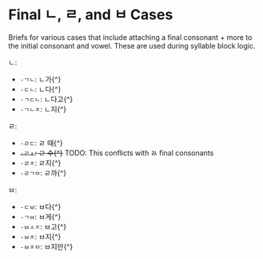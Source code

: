 # Final ㄴ, ㄹ, and ㅂ Cases

Briefs for various cases that include attaching a final consonant + more to the initial consonant and vowel. These are used during syllable block logic.

ㄴ:

- `-ㄱㄴ`: ㄴ가{^}
- `-ㄷㄴ`: ㄴ다{^}
- `-ㄱㄷㄴ`: ㄴ다고{^}
- `-ㄱㄴㅈ`: ㄴ지{^}

ㄹ:

- `-ㄹㄷ`: ㄹ 때{^}
- ~~`-ㄹㅅ`: ㄹ 수{^}~~ TODO: This conflicts with ㄽ final consonants
- `-ㄹㅈ`: ㄹ지{^}
- `-ㄹㄱㅁ`: ㄹ까{^}

ㅂ:

- `-ㄷㅂ`: ㅂ다{^}
- `-ㄱㅂ`: ㅂ게{^}
- `-ㅂㅅㅈ`: ㅂ고{^}
- `-ㅂㅈ`: ㅂ지{^}
- `-ㅂㅈㅁ`: ㅂ지만{^}
